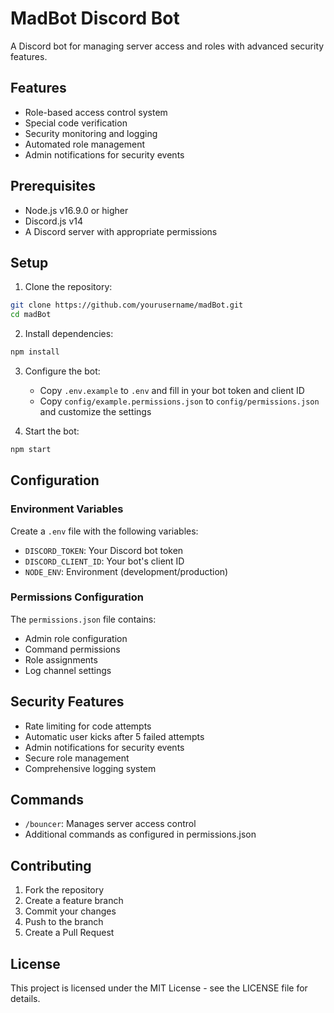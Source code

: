 # MadBot Discord Bot

A Discord bot for managing server access and roles with advanced security features.

## Features

- Role-based access control system
- Special code verification
- Security monitoring and logging
- Automated role management
- Admin notifications for security events

## Prerequisites

- Node.js v16.9.0 or higher
- Discord.js v14
- A Discord server with appropriate permissions

## Setup

1. Clone the repository:
```bash
git clone https://github.com/yourusername/madBot.git
cd madBot
```

2. Install dependencies:
```bash
npm install
```

3. Configure the bot:
   - Copy `.env.example` to `.env` and fill in your bot token and client ID
   - Copy `config/example.permissions.json` to `config/permissions.json` and customize the settings

4. Start the bot:
```bash
npm start
```

## Configuration

### Environment Variables

Create a `.env` file with the following variables:
- `DISCORD_TOKEN`: Your Discord bot token
- `DISCORD_CLIENT_ID`: Your bot's client ID
- `NODE_ENV`: Environment (development/production)

### Permissions Configuration

The `permissions.json` file contains:
- Admin role configuration
- Command permissions
- Role assignments
- Log channel settings

## Security Features

- Rate limiting for code attempts
- Automatic user kicks after 5 failed attempts
- Admin notifications for security events
- Secure role management
- Comprehensive logging system

## Commands

- `/bouncer`: Manages server access control
- Additional commands as configured in permissions.json

## Contributing

1. Fork the repository
2. Create a feature branch
3. Commit your changes
4. Push to the branch
5. Create a Pull Request

## License

This project is licensed under the MIT License - see the LICENSE file for details. 